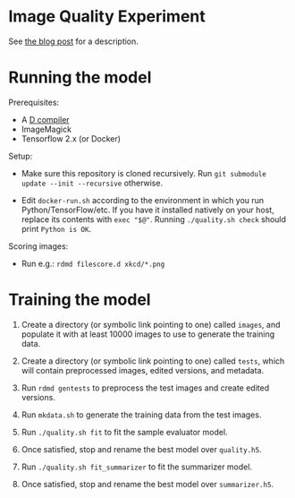 Image Quality Experiment
========================

See [the blog post](https://blog.cy.md/2021/03/24/solving-xkcd-1683/) for a description.

Running the model
=================

Prerequisites:

- A [D compiler](https://dlang.org/download.html)
- ImageMagick
- Tensorflow 2.x (or Docker)

Setup:

- Make sure this repository is cloned recursively.
  Run `git submodule update --init --recursive` otherwise.

- Edit `docker-run.sh` according to the environment in which you run Python/TensorFlow/etc.
  If you have it installed natively on your host, replace its contents with `exec "$@"`.
  Running `./quality.sh check` should print `Python is OK`.

Scoring images:

- Run e.g.: `rdmd filescore.d xkcd/*.png`

Training the model
==================

1. Create a directory (or symbolic link pointing to one) called `images`, and populate it with at least 10000 images to use to generate the training data.

2. Create a directory (or symbolic link pointing to one) called `tests`, which will contain preprocessed images, edited versions, and metadata.

3. Run `rdmd gentests` to preprocess the test images and create edited versions.

4. Run `mkdata.sh` to generate the training data from the test images.

5. Run `./quality.sh fit` to fit the sample evaluator model.

6. Once satisfied, stop and rename the best model over `quality.h5`.

7. Run `./quality.sh fit_summarizer` to fit the summarizer model.

8. Once satisfied, stop and rename the best model over `summarizer.h5`.
